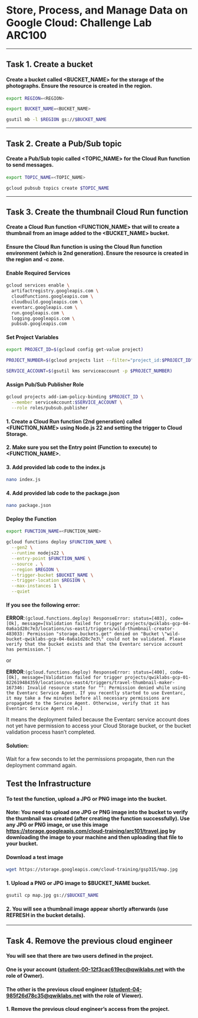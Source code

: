 # Store, Process, and Manage Data on Google Cloud: Challenge Lab <br>ARC100

---

## Task 1. Create a bucket

#### Create a bucket called <BUCKET_NAME> for the storage of the photographs. Ensure the resource is created in the <REGION> region.

```bash
export REGION=<REGION>
```

```bash
export BUCKET_NAME=<BUCKET_NAME>
```

```bash
gsutil mb -l $REGION gs://$BUCKET_NAME
```

---

## Task 2. Create a Pub/Sub topic

#### Create a Pub/Sub topic called <TOPIC_NAME> for the Cloud Run function to send messages.

```bash
export TOPIC_NAME=<TOPIC_NAME>
```

```bash
gcloud pubsub topics create $TOPIC_NAME
```

---

## Task 3. Create the thumbnail Cloud Run function

#### Create a Cloud Run function <FUNCTION_NAME> that will to create a thumbnail from an image added to the <BUCKET_NAME> bucket.

#### Ensure the Cloud Run function is using the Cloud Run function environment (which is 2nd generation). Ensure the resource is created in the <REGION> region and <REGION>-c zone.

#### Enable Required Services

```bash
gcloud services enable \
  artifactregistry.googleapis.com \
  cloudfunctions.googleapis.com \
  cloudbuild.googleapis.com \
  eventarc.googleapis.com \
  run.googleapis.com \
  logging.googleapis.com \
  pubsub.googleapis.com
```

#### Set Project Variables

```bash
export PROJECT_ID=$(gcloud config get-value project)
```

```bash
PROJECT_NUMBER=$(gcloud projects list --filter="project_id:$PROJECT_ID" --format='value(project_number)')
```

```bash
SERVICE_ACCOUNT=$(gsutil kms serviceaccount -p $PROJECT_NUMBER)
```

#### Assign Pub/Sub Publisher Role

```bash
gcloud projects add-iam-policy-binding $PROJECT_ID \
  --member serviceAccount:$SERVICE_ACCOUNT \
  --role roles/pubsub.publisher
```

#### 1. Create a Cloud Run function (2nd generation) called <FUNCTION_NAME> using Node.js 22 and setting the trigger to Cloud Storage.

#### 2. Make sure you set the Entry point (Function to execute) to <FUNCTION_NAME>.

#### 3. Add provided lab code to the index.js

```bash
nano index.js
```

#### 4. Add provided lab code to the package.json

```bash
nano package.json
```

#### Deploy the Function

```bash
export FUNCTION_NAME=<FUNCTION_NAME>
```

```bash
gcloud functions deploy $FUNCTION_NAME \
  --gen2 \
  --runtime nodejs22 \
  --entry-point $FUNCTION_NAME \
  --source . \
  --region $REGION \
  --trigger-bucket $BUCKET_NAME \
  --trigger-location $REGION \
  --max-instances 1 \
  --quiet
```

#### If you see the following error:

**ERROR**:`(gcloud.functions.deploy) ResponseError: status=[403], code=[Ok], message=[Validation failed for trigger projects/qwiklabs-gcp-04-0a6a1d28c7e3/locations/us-east1/triggers/wild-thumbnail-creator-483033: Permission "storage.buckets.get" denied on "Bucket \"wild-bucket-qwiklabs-gcp-04-0a6a1d28c7e3\" could not be validated. Please verify that the bucket exists and that the Eventarc service account has permission."]`

or

**ERROR**:`(gcloud.functions.deploy) ResponseError: status=[400], code=[Ok], message=[Validation failed for trigger projects/qwiklabs-gcp-01-822619484359/locations/us-east4/triggers/travel-thumbnail-maker-167346: Invalid resource state for "": Permission denied while using the Eventarc Service Agent. If you recently started to use Eventarc, it may take a few minutes before all necessary permissions are propagated to the Service Agent. Otherwise, verify that it has Eventarc Service Agent role.]`

It means the deployment failed because the Eventarc service account does not yet have permission to access your Cloud Storage bucket, or the bucket validation process hasn’t completed.

#### Solution:

Wait for a few seconds to let the permissions propagate, then run the deployment command again.

## Test the Infrastructure

#### To test the function, upload a JPG or PNG image into the bucket.

#### Note: You need to upload one JPG or PNG image into the bucket to verify the thumbnail was created (after creating the function successfully). Use any JPG or PNG image, or use this image https://storage.googleapis.com/cloud-training/arc101/travel.jpg by downloading the image to your machine and then uploading that file to your bucket.

#### Download a test image

```bash
wget https://storage.googleapis.com/cloud-training/gsp315/map.jpg
```

#### 1. Upload a PNG or JPG image to $BUCKET_NAME bucket.

```bash
gsutil cp map.jpg gs://$BUCKET_NAME
```

#### 2. You will see a thumbnail image appear shortly afterwards (use REFRESH in the bucket details).

---

## Task 4. Remove the previous cloud engineer

#### You will see that there are two users defined in the project.

#### One is your account (student-00-12f3cac619ec@qwiklabs.net with the role of Owner).

#### The other is the previous cloud engineer (student-04-985f26d78c35@qwiklabs.net with the role of Viewer).

#### 1. Remove the previous cloud engineer’s access from the project.
